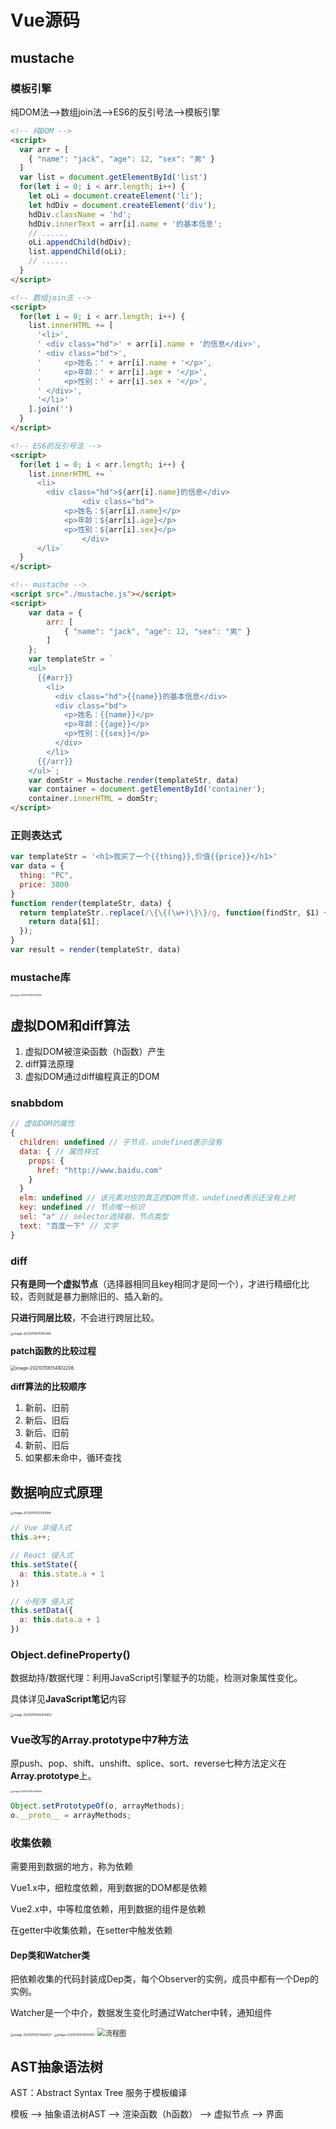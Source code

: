 # Vue源码

## mustache

### 模板引擎

纯DOM法-->数组join法-->ES6的反引号法-->模板引擎

```html
<!-- 纯DOM -->
<script>
  var arr = [
    { "name": "jack", "age": 12, "sex": "男" }
  ]
  var list = document.getElementById('list')
  for(let i = 0; i < arr.length; i++) {
    let oLi = document.createElement('li');
    let hdDiv = document.createElement('div');
    hdDiv.className = 'hd';
    hdDiv.innerText = arr[i].name + '的基本信息';
    // ......
    oLi.appendChild(hdDiv);
    list.appendChild(oLi);
    // ......
  }
</script>
```

```html
<!-- 数组join法 -->
<script>
  for(let i = 0; i < arr.length; i++) {
    list.innerHTML += [
      '<li>',
      '	<div class="hd">' + arr[i].name + '的信息</div>',
      '	<div class="bd">',
      '		<p>姓名：' + arr[i].name + '</p>',
      '		<p>年龄：' + arr[i].age + '</p>',
      '		<p>性别：' + arr[i].sex + '</p>',
      '	</div>',
      '</li>'
    ].join('')
  }
</script>
```

```html
<!-- ES6的反引号法 -->
<script>
  for(let i = 0; i < arr.length; i++) {
    list.innerHTML += `
      <li>
      	<div class="hd">${arr[i].name}的信息</div>
				<div class="bd">
      		<p>姓名：${arr[i].name}</p>
      		<p>年龄：${arr[i].age}</p>
      		<p>性别：${arr[i].sex}</p>
				</div>
      </li>`
  }
</script>
```

```html
<!-- mustache -->
<script src="./mustache.js"></script>
<script>
    var data = {
        arr: [
            { "name": "jack", "age": 12, "sex": "男" }
        ]
    };
    var templateStr = `
    <ul>
      {{#arr}}
        <li>
          <div class="hd">{{name}}的基本信息</div>
          <div class="bd">
            <p>姓名：{{name}}</p>
            <p>年龄：{{age}}</p>
            <p>性别：{{sex}}</p>
          </div>
        </li>
      {{/arr}}
    </ul>`;
    var domStr = Mustache.render(templateStr, data)
    var container = document.getElementById('container');
  	container.innerHTML = domStr;
</script>
```

### 正则表达式

```js
var templateStr = '<h1>我买了一个{{thing}},价值{{price}}</h1>'
var data = {
  thing: "PC",
  price: 3000
}
function render(templateStr, data) {
  return templateStr..replace(/\{\{(\w+)\}\}/g, function(findStr, $1) {
    return data[$1];
  });
}
var result = render(templateStr, data)
```

### mustache库

<img src="README.assets/image-20210706155736416.png" alt="image-20210706155736416" style="zoom: 25%;" />

## 虚拟DOM和diff算法

1. 虚拟DOM被渲染函数（h函数）产生
2. diff算法原理
3. 虚拟DOM通过diff编程真正的DOM

### snabbdom

```js
// 虚拟DOM的属性
{
  children: undefined // 子节点，undefined表示没有
  data: { // 属性样式
    props: {
      href: "http://www.baidu.com"
    }
  }
  elm: undefined // 该元素对应的真正的DOM节点，undefined表示还没有上树
  key: undefined // 节点唯一标识
  sel: "a" // selector选择器，节点类型
  text: "百度一下" // 文字
}
```

### diff

**只有是同一个虚拟节点**（选择器相同且key相同才是同一个），才进行精细化比较，否则就是暴力删除旧的、插入新的。

**只进行同层比较**，不会进行跨层比较。

<img src="README.assets/image-20210708111345484.png" alt="image-20210708111345484" style="zoom:33%;" />

**patch函数的比较过程**

<img src="README.assets/image-20210708154902206.png" alt="image-20210708154902206" style="zoom:50%;" />

**diff算法的比较顺序**

1. 新前、旧前
2. 新后、旧后
3. 新后、旧前
4. 新前、旧后
5. 如果都未命中，循环查找



## 数据响应式原理

<img src="README.assets/image-20210709121358184.png" alt="image-20210709121358184" style="zoom: 33%;" />

```js
// Vue 非侵入式
this.a++;

// React 侵入式
this.setState({
  a: this.state.a + 1
})

// 小程序 侵入式
this.setData({
  a: this.data.a + 1
})
```

### Object.defineProperty()

数据劫持/数据代理：利用JavaScript引擎赋予的功能，检测对象属性变化。

具体详见**JavaScript笔记**内容

<img src="README.assets/image-20210709142814652.png" alt="image-20210709142814652" style="zoom: 33%;" />

### Vue改写的Array.prototype中7种方法

原push、pop、shift、unshift、splice、sort、reverse七种方法定义在**Array.prototype**上。

<img src="README.assets/image-20210709154606962.png" alt="image-20210709154606962" style="zoom:25%;" />

```js
Object.setPrototypeOf(o, arrayMethods);
o.__proto__ = arrayMethods;
```

### 收集依赖

需要用到数据的地方，称为依赖

Vue1.x中，细粒度依赖，用到数据的DOM都是依赖

Vue2.x中，中等粒度依赖，用到数据的组件是依赖

在getter中收集依赖，在setter中触发依赖

#### Dep类和Watcher类

把依赖收集的代码封装成Dep类，每个Observer的实例，成员中都有一个Dep的实例。

Watcher是一个中介，数据发生变化时通过Watcher中转，通知组件

<img src="README.assets/image-20210709173944027.png" alt="image-20210709173944027" style="zoom: 33%;" />

<img src="README.assets/image-20210709174010951.png" alt="image-20210709174010951" style="zoom:33%;" />

<img src="README.assets/流程图.png" alt="流程图" style="zoom:80%;" />

## AST抽象语法树

AST：Abstract Syntax Tree 服务于模板编译

模板 --> 抽象语法树AST --> 渲染函数（h函数） --> 虚拟节点 --> 界面
